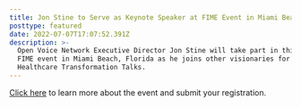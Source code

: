 ```yaml
---
title: Jon Stine to Serve as Keynote Speaker at FIME Event in Miami Beach—July 27-29
posttype: featured
date: 2022-07-07T17:07:52.391Z
description: >-
  Open Voice Network Executive Director Jon Stine will take part in this year's
  FIME event in Miami Beach, Florida as he joins other visionaries for FIME's
  Healthcare Transformation Talks.
---
```

[Click here](https://www.fimeshow.com/en/home.html) to learn more about the event and submit your registration.
